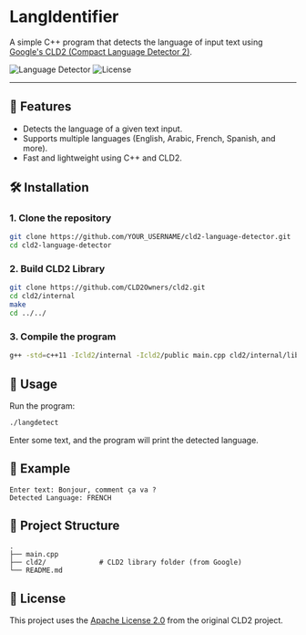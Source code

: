 # LangIdentifier


A simple C++ program that detects the language of input text using [Google's CLD2 (Compact Language Detector 2)](https://github.com/CLD2Owners/cld2).

![Language Detector](https://img.shields.io/badge/Language-C++-blue.svg)
![License](https://img.shields.io/badge/License-Apache%202.0-green.svg)

---

## 🧠 Features

- Detects the language of a given text input.
- Supports multiple languages (English, Arabic, French, Spanish, and more).
- Fast and lightweight using C++ and CLD2.

## 🛠️ Installation

### 1. Clone the repository

```bash
git clone https://github.com/YOUR_USERNAME/cld2-language-detector.git
cd cld2-language-detector
```

### 2. Build CLD2 Library

```bash
git clone https://github.com/CLD2Owners/cld2.git
cd cld2/internal
make
cd ../../
```

### 3. Compile the program

```bash
g++ -std=c++11 -Icld2/internal -Icld2/public main.cpp cld2/internal/libcld2_full.a -o langdetect
```

## 🚀 Usage

Run the program:

```bash
./langdetect
```

Enter some text, and the program will print the detected language.

## 🧪 Example

```text
Enter text: Bonjour, comment ça va ?
Detected Language: FRENCH
```

## 📂 Project Structure

```
.
├── main.cpp
├── cld2/             # CLD2 library folder (from Google)
└── README.md
```

## 📄 License

This project uses the [Apache License 2.0](https://www.apache.org/licenses/LICENSE-2.0) from the original CLD2 project.
